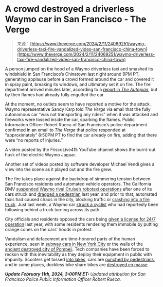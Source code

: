 <!--yml
category: 未分类
date: 2024-05-27 14:46:01
-->

# A crowd destroyed a driverless Waymo car in San Francisco - The Verge

> 来源：[https://www.theverge.com/2024/2/11/24069251/waymo-driverless-taxi-fire-vandalized-video-san-francisco-china-town](https://www.theverge.com/2024/2/11/24069251/waymo-driverless-taxi-fire-vandalized-video-san-francisco-china-town)

A person jumped on the hood of a Waymo driverless taxi and smashed its windshield in San Francisco’s Chinatown last night around 9PM PT, generating applause before a crowd formed around the car and covered it in spray paint, breaking its windows, and ultimately set it on fire. The fire department arrived minutes later, according to a [report in *The Autopian*](https://www.theautopian.com/a-mob-just-vandalized-and-set-a-waymo-self-driving-car-on-fire-and-the-videos-are-nuts/), but by then flames had already fully engulfed the car.

At the moment, no outlets seem to have reported a motive for the attack. Waymo representative Sandy Karp told *The Verge* via email that the fully autonomous car “was not transporting any riders” when it was attacked and fireworks were tossed inside the car, sparking the flames. Public Information Officer Robert Rueca of San Francisco’s police department confirmed in an email to *The Verge* that police responded at “approximately” 8:50PM PT to find the car already on fire, adding that there were “no reports of injuries.”

A video posted by the FriscoLive415 YouTube channel shows the burnt-out husk of the electric Waymo Jaguar.

Another set of videos posted by software developer Michael Vendi gives a view into the scene as it played out and the fire grew.

The fire takes place against the backdrop of simmering tension between San Francisco residents and automated vehicle operators. The California DMV [suspended Waymo rival Cruise’s robotaxi operations](/2023/10/24/23930629/california-dmv-suspends-cruise-robotaxi-permit-safety) after one of its cars struck and [dragged a pedestrian](/2023/10/3/23901233/cruise-crash-hit-run-pedestrian-injury-sf-robotaxi) last year, and prior to that, automated taxis had caused chaos in the city, blocking traffic or [crashing into a fire truck](/2023/8/18/23837217/cruise-robotaxi-driverless-crash-fire-truck-san-francisco). Just last week, a Waymo car [struck a cyclist](/2024/2/7/24065063/waymo-driverless-car-strikes-bicyclist-san-francisco-injuries) who had reportedly been following behind a truck turning across its path.

City officials and residents opposed the cars being [given a license for 24/7 operation](/2023/7/10/23789905/waymo-cruise-sf-cpuc-vote-orange-cone) last year, with some residents rendering them immobile by putting orange cones on the cars’ hoods in protest.

Vandalism and defacement are time-honored parts of the human experience, seen in [subway cars in New York City](https://www.nytimes.com/1991/02/11/nyregion/subway-graffiti-back-and-bothersome.html) or the walls of the [ancient destroyed city of Pompeii](https://www.haaretz.com/archaeology/2021-11-30/ty-article/largest-collection-of-ancient-graffiti-ever-found-in-pompeii-some-are-hysterically-funny/0000017f-dc01-d856-a37f-fdc1f53a0000). Tech companies have been forced to reckon with this inevitability as they deploy their equipment in public with impunity. Scooters get tossed [into lakes](/2018/12/16/18141418/scooter-vandalism-rugged-bird-lime-spin-acton), cars are [punched by pedestrians](/2022/7/7/23197041/waymo-self-driving-car-pedestrian-attack-arizona), and in some places, dockless bike share bikes are [destroyed en masse](/2018/2/26/17053408/gobee-bike-sharing-france-belgium).

***Update February 11th, 2024, 3:00PM ET:** Updated attribution for San Francisco Police Public Information Officer Robert Rueca.*